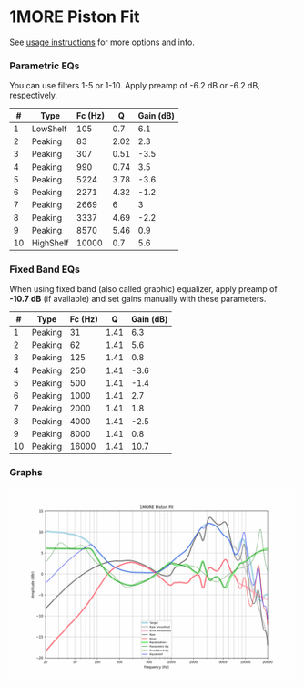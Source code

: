# 1MORE Piston Fit
See [usage instructions](https://github.com/jaakkopasanen/AutoEq#usage) for more options and info.

### Parametric EQs
You can use filters 1-5 or 1-10. Apply preamp of -6.2 dB or -6.2 dB, respectively.

|   # | Type      |   Fc (Hz) |    Q |   Gain (dB) |
|-----|-----------|-----------|------|-------------|
|   1 | LowShelf  |       105 | 0.7  |         6.1 |
|   2 | Peaking   |        83 | 2.02 |         2.3 |
|   3 | Peaking   |       307 | 0.51 |        -3.5 |
|   4 | Peaking   |       990 | 0.74 |         3.5 |
|   5 | Peaking   |      5224 | 3.78 |        -3.6 |
|   6 | Peaking   |      2271 | 4.32 |        -1.2 |
|   7 | Peaking   |      2669 | 6    |         3   |
|   8 | Peaking   |      3337 | 4.69 |        -2.2 |
|   9 | Peaking   |      8570 | 5.46 |         0.9 |
|  10 | HighShelf |     10000 | 0.7  |         5.6 |

### Fixed Band EQs
When using fixed band (also called graphic) equalizer, apply preamp of **-10.7 dB** (if available) and set gains manually with these parameters.

|   # | Type    |   Fc (Hz) |    Q |   Gain (dB) |
|-----|---------|-----------|------|-------------|
|   1 | Peaking |        31 | 1.41 |         6.3 |
|   2 | Peaking |        62 | 1.41 |         5.6 |
|   3 | Peaking |       125 | 1.41 |         0.8 |
|   4 | Peaking |       250 | 1.41 |        -3.6 |
|   5 | Peaking |       500 | 1.41 |        -1.4 |
|   6 | Peaking |      1000 | 1.41 |         2.7 |
|   7 | Peaking |      2000 | 1.41 |         1.8 |
|   8 | Peaking |      4000 | 1.41 |        -2.5 |
|   9 | Peaking |      8000 | 1.41 |         0.8 |
|  10 | Peaking |     16000 | 1.41 |        10.7 |

### Graphs
![](./1MORE%20Piston%20Fit.png)
